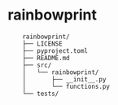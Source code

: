 # rainbowprint

		rainbowprint/
		├── LICENSE
		├── pyproject.toml
		├── README.md
		├── src/
		│   └── rainbowprint/
		│       ├── __init__.py
		│       └── functions.py
		└── tests/